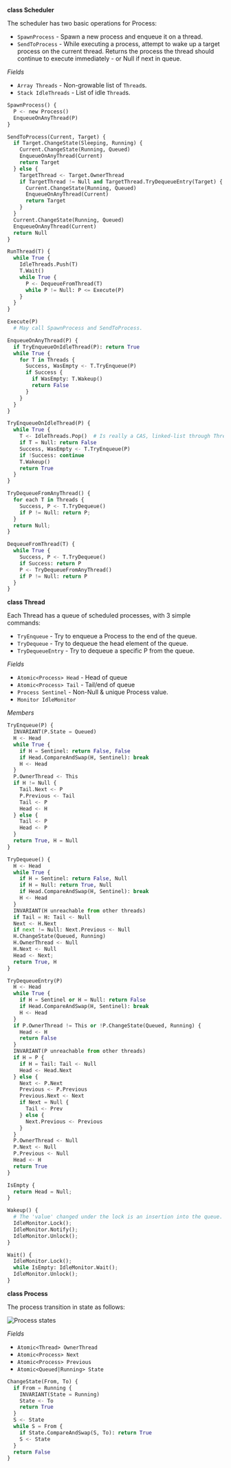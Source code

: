 **class Scheduler**

The scheduler has two basic operations for Process:

- `SpawnProcess` - Spawn a new process and enqueue it on a thread.
- `SendToProcess` - While executing a process, attempt to wake up a target
  process on the current thread. Returns the process the thread should continue
  to execute immediately - or Null if next in queue.

*Fields*

* `Array Threads` - Non-growable list of `Thread`s.
* `Stack IdleThreads` - List of idle `Thread`s.

```python
SpawnProcess() {
  P <- new Process()
  EnqueueOnAnyThread(P)
}
```

```python
SendToProcess(Current, Target) {
  if Target.ChangeState(Sleeping, Running) {
    Current.ChangeState(Running, Queued)
    EnqueueOnAnyThread(Current)
    return Target
  } else {
    TargetThread <- Target.OwnerThread
    if TargetThread != Null and TargetThread.TryDequeueEntry(Target) {
      Current.ChangeState(Running, Queued)
      EnqueueOnAnyThread(Current)
      return Target
    }
  }
  Current.ChangeState(Running, Queued)
  EnqueueOnAnyThread(Current)
  return Null
}
```

```python
RunThread(T) {
  while True {
    IdleThreads.Push(T)
    T.Wait()
    while True {
      P <- DequeueFromThread(T)
      while P != Null: P <= Execute(P)
    }
  }
}
```

```python
Execute(P)
  # May call SpawnProcess and SendToProcess.
```

```python
EnqueueOnAnyThread(P) {
  if TryEnqueueOnIdleThread(P): return True
  while True {
    for T in Threads {
      Success, WasEmpty <- T.TryEnqueue(P)
      if Success {
        if WasEmpty: T.Wakeup()
        return False
      }
    }
  }
}
```

```python
TryEnqueueOnIdleThread(P) {
  while True {
    T <- IdleThreads.Pop()  # Is really a CAS, linked-list through Threads
    if T = Null: return False
    Success, WasEmpty <- T.TryEnqueue(P)
    if !Success: continue
    T.Wakeup()
    return True
  }
}
```

```python
TryDequeueFromAnyThread() {
  for each T in Threads {
    Success, P <- T.TryDequeue()
    if P != Null: return P;
  }
  return Null;
}
```

```python
DequeueFromThread(T) {
  while True {
    Success, P <- T.TryDequeue()
    if Success: return P
    P <- TryDequeueFromAnyThread()
    if P != Null: return P
  }
}
```

**class Thread**

Each Thread has a queue of scheduled processes, with 3 simple commands:


- `TryEnqueue` - Try to enqueue a Process to the end of the queue.
- `TryDequeue` - Try to dequeue the head element of the queue.
- `TryDequeueEntry` - Try to dequeue a specific P from the queue.

_Fields_

- `Atomic<Process> Head` - Head of queue
- `Atomic<Process> Tail` - Tail/end of queue
- `Process Sentinel` - Non-Null & unique Process value.
- `Monitor IdleMonitor`

_Members_

```python
TryEnqueue(P) {
  INVARIANT(P.State = Queued)
  H <- Head
  while True {
    if H = Sentinel: return False, False
    if Head.CompareAndSwap(H, Sentinel): break
    H <- Head
  }
  P.OwnerThread <- This
  if H != Null {
    Tail.Next <- P
    P.Previous <- Tail
    Tail <- P
    Head <- H
  } else {
    Tail <- P
    Head <- P
  }
  return True, H = Null
}
```

```python
TryDequeue() {
  H <- Head
  while True {
    if H = Sentinel: return False, Null
    if H = Null: return True, Null
    if Head.CompareAndSwap(H, Sentinel): break
    H <- Head
  }
  INVARIANT(H unreachable from other threads)
  if Tail = H: Tail <- Null
  Next <- H.Next
  if next != Null: Next.Previous <- Null
  H.ChangeState(Queued, Running)
  H.OwnerThread <- Null
  H.Next <- Null
  Head <- Next;
  return True, H
}
```

```python
TryDequeueEntry(P)
  H <- Head
  while True {
    if H = Sentinel or H = Null: return False
    if Head.CompareAndSwap(H, Sentinel): break
    H <- Head
  }
  if P.OwnerThread != This or !P.ChangeState(Queued, Running) {
    Head <- H
    return False
  }
  INVARIANT(P unreachable from other threads)
  if H = P {
    if H = Tail: Tail <- Null
    Head <- Head.Next
  } else {
    Next <- P.Next
    Previous <- P.Previous
    Previous.Next <- Next
    if Next = Null {
      Tail <- Prev
    } else {
      Next.Previous <- Previous
    }
  }
  P.OwnerThread <- Null
  P.Next <- Null
  P.Previous <- Null
  Head <- H
  return True
}
```

```python
IsEmpty {
  return Head = Null;
}
```

```python
Wakeup() {
  # The 'value' changed under the lock is an insertion into the queue.
  IdleMonitor.Lock();
  IdleMonitor.Notify();
  IdleMonitor.Unlock();
}
```

```python
Wait() {
  IdleMonitor.Lock();
  while IsEmpty: IdleMonitor.Wait();
  IdleMonitor.Unlock();
}
```

**class Process**

The process transition in state as follows:

![Process states](states.png)

*Fields*

- `Atomic<Thread> OwnerThread`
- `Atomic<Process> Next`
- `Atomic<Process> Previous`
- `Atomic<Queued|Running> State`

```python
ChangeState(From, To) {
  if From = Running {
    INVARIANT(State = Running)
    State <- To
    return True
  }
  S <- State
  while S = From {
    if State.CompareAndSwap(S, To): return True
    S <- State
  }
  return False
}
```
